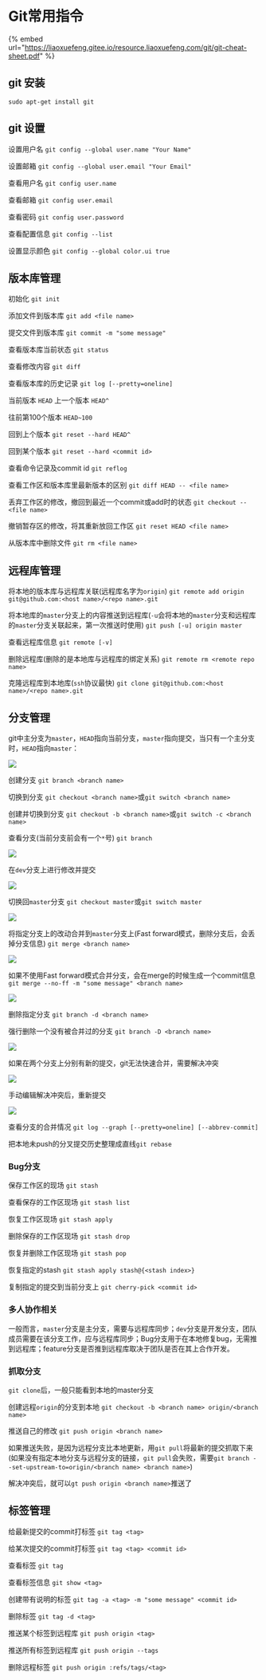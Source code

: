 # Git常用指令

{% embed url="https://liaoxuefeng.gitee.io/resource.liaoxuefeng.com/git/git-cheat-sheet.pdf" %}

## git 安装

`sudo apt-get install git`

## git 设置

设置用户名 `git config --global user.name "Your Name"`&#x20;

设置邮箱 `git config --global user.email "Your Email"`&#x20;

查看用户名 `git config user.name`&#x20;

查看邮箱 `git config user.email`&#x20;

查看密码 `git config user.password`&#x20;

查看配置信息 `git config --list`&#x20;

设置显示颜色 `git config --global color.ui true`

## 版本库管理

初始化 `git init`&#x20;

添加文件到版本库 `git add <file name>`&#x20;

提交文件到版本库 `git commit -m "some message"`&#x20;

查看版本库当前状态 `git status`&#x20;

查看修改内容 `git diff`&#x20;

查看版本库的历史记录 `git log [--pretty=oneline]`&#x20;

当前版本 `HEAD` 上一个版本 `HEAD^`&#x20;

往前第100个版本 `HEAD~100`&#x20;

回到上个版本 `git reset --hard HEAD^`&#x20;

回到某个版本 `git reset --hard <commit id>`&#x20;

查看命令记录及commit id `git reflog`&#x20;

查看工作区和版本库里最新版本的区别 `git diff HEAD -- <file name>`&#x20;

丢弃工作区的修改，撤回到最近一个commit或add时的状态 `git checkout -- <file name>`&#x20;

撤销暂存区的修改，将其重新放回工作区 `git reset HEAD <file name>`&#x20;

从版本库中删除文件 `git rm <file name>`

## 远程库管理

将本地的版本库与远程库关联(远程库名字为`origin`) `git remote add origin git@github.com:<host name>/<repo name>.git`&#x20;

将本地库的`master`分支上的内容推送到远程库(`-u`会将本地的`master`分支和远程库的`master`分支关联起来，第一次推送时使用) `git push [-u] origin master`&#x20;

查看远程库信息 `git remote [-v]`&#x20;

删除远程库(删除的是本地库与远程库的绑定关系) `git remote rm <remote repo name>`&#x20;

克隆远程库到本地库(`ssh`协议最快) `git clone git@github.com:<host name>/<repo name>.git`

## 分支管理

git中主分支为`master`，`HEAD`指向当前分支，`master`指向提交，当只有一个主分支时，`HEAD`指向`master`：&#x20;

![](<../.gitbook/assets/image (299).png>)

创建分支 `git branch <branch name>`&#x20;

切换到分支 `git checkout <branch name>`或`git switch <branch name>`&#x20;

创建并切换到分支 `git checkout -b <branch name>`或`git switch -c <branch name>`&#x20;

查看分支(当前分支前会有一个`*`号) `git branch`&#x20;

![](<../.gitbook/assets/image (193).png>)

在`dev`分支上进行修改并提交&#x20;

![](<../.gitbook/assets/image (179).png>)

切换回`master`分支 `git checkout master`或`git switch master`&#x20;

![](<../.gitbook/assets/image (995).png>)

将指定分支上的改动合并到`master`分支上(Fast forward模式，删除分支后，会丢掉分支信息) `git merge <branch name>`&#x20;

![](<../.gitbook/assets/image (5).png>)

如果不使用Fast forward模式合并分支，会在merge的时候生成一个commit信息 `git merge --no-ff -m "some message" <branch name>`&#x20;

![](<../.gitbook/assets/image (563).png>)

删除指定分支 `git branch -d <branch name>`&#x20;

强行删除一个没有被合并过的分支 `git branch -D <branch name>`&#x20;

![](<../.gitbook/assets/image (339).png>)

如果在两个分支上分别有新的提交，git无法快速合并，需要解决冲突&#x20;

![](<../.gitbook/assets/image (180).png>)

手动编辑解决冲突后，重新提交&#x20;

![](<../.gitbook/assets/image (53).png>)

查看分支的合并情况 `git log --graph [--pretty=oneline] [--abbrev-commit]`&#x20;

把本地未push的分叉提交历史整理成直线`git rebase`

### Bug分支

保存工作区的现场 `git stash`&#x20;

查看保存的工作区现场 `git stash list`&#x20;

恢复工作区现场 `git stash apply`&#x20;

删除保存的工作区现场 `git stash drop`&#x20;

恢复并删除工作区现场 `git stash pop`&#x20;

恢复指定的stash `git stash apply stash@{<stash index>}`&#x20;

复制指定的提交到当前分支上 `git cherry-pick <commit id>`

### 多人协作相关

一般而言，`master`分支是主分支，需要与远程库同步；`dev`分支是开发分支，团队成员需要在该分支工作，应与远程库同步；Bug分支用于在本地修复bug，无需推到远程库；feature分支是否推到远程库取决于团队是否在其上合作开发。

### 抓取分支

`git clone`后，一般只能看到本地的master分支&#x20;

创建远程`origin`的分支到本地 `git checkout -b <branch name> origin/<branch name>`&#x20;

推送自己的修改 `git push origin <branch name>`&#x20;

如果推送失败，是因为远程分支比本地更新，用`git pull`将最新的提交抓取下来(如果没有指定本地分支与远程分支的链接，`git pull`会失败，需要`git branch --set-upstream-to=origin/<branch name> <branch name>`)&#x20;

解决冲突后，就可以`gt push origin <branch name>`推送了

## 标签管理

给最新提交的commit打标签 `git tag <tag>`&#x20;

给某次提交的commit打标签 `git tag <tag> <commit id>`&#x20;

查看标签 `git tag`&#x20;

查看标签信息 `git show <tag>`&#x20;

创建带有说明的标签 `git tag -a <tag> -m "some message" <commit id>`&#x20;

删除标签 `git tag -d <tag>`&#x20;

推送某个标签到远程库 `git push origin <tag>`&#x20;

推送所有标签到远程库 `git push origin --tags`&#x20;

删除远程标签 `git push origin :refs/tags/<tag>`
